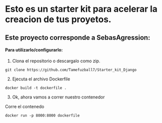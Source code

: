 # Esto es un starter kit para acelerar la creacion de tus proyetos.

## Este proyecto corresponde a SebasAgression: 

#### Para utilizarlo/configurarlo:

1. Clona el repositorio o descargalo como zip.

```git clone https://github.com/Tamefuzball7/Starter_kit_Django```


2. Ejecuta el archivo Dockerfile 

```docker build -t dockerfile . ```


3. Ok, ahora vamos a correr nuestro contenedor

Corre el contenedo

```docker run -p 8000:8000 dockerfile```
